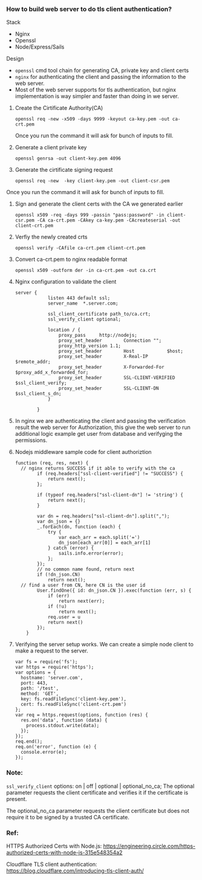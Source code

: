 ### How to build web server to do tls client authentication?

Stack
- Nginx
- Openssl
- Node/Express/Sails

Design
- ```openssl``` cmd tool chain for generating CA, private key and client certs
- ```nginx``` for authenticating the client and passing the information to the web server. 
- Most of the web server supports for tls authentication, but nginx implementation is way simpler and faster than doing in we server.


1. Create the Cirtificate Authority(CA)
    ```
    openssl req -new -x509 -days 9999 -keyout ca-key.pem -out ca-crt.pem
    ```
    Once you run the command it will ask for bunch of inputs to fill.


1. Generate a client private key
    ```
    openssl genrsa -out client-key.pem 4096
    ```

1. Generate the cirtificate signing request
    ```
    openssl req -new  -key client-key.pem -out client-csr.pem
    ```
Once you run the command it will ask for bunch of inputs to fill.

1. Sign and generate the client certs with the CA we generated earlier
    ```
    openssl x509 -req -days 999 -passin "pass:password" -in client-csr.pem -CA ca-crt.pem -CAkey ca-key.pem -CAcreateserial -out client-crt.pem
    ```

1. Verfiy the newly created crts
    ```
    openssl verify -CAfile ca-crt.pem client-crt.pem
    ```

1. Convert ca-crt.pem to nginx readable format
    ```
    openssl x509 -outform der -in ca-crt.pem -out ca.crt
    ```

1. Nginx configuration to validate the client
    ```
    server {
                listen 443 default ssl;
                server_name  *.server.com;

                ssl_client_certificate path_to/ca.crt;
                ssl_verify_client optional;

                location / {
                    proxy_pass     http://nodejs;
                    proxy_set_header        Connection "";
                    proxy_http_version 1.1;
                    proxy_set_header        Host            $host;
                    proxy_set_header        X-Real-IP       $remote_addr;
                    proxy_set_header        X-Forwarded-For $proxy_add_x_forwarded_for;
                    proxy_set_header        SSL-CLIENT-VERIFIED $ssl_client_verify;
                    proxy_set_header        SSL-CLIENT-DN $ssl_client_s_dn;
                }

            } 
    ```

1. In nginx we are authenticating the client and passing the verification result the web server for Authorization, this give the web server to run additional logic example get user from database and verifyging the permissions.

1. Nodejs middleware sample code for client authoriztion
    ```
    function (req, res, next) {
      // nginx returns SUCCESS if it able to verify with the ca
			if (req.headers["ssl-client-verified"] != "SUCCESS") {
				return next();
			};
    
			if (typeof req.headers["ssl-client-dn"] != 'string') {
				return next();
			}

			var dn = req.headers["ssl-client-dn"].split(",");
			var dn_json = {}
			_.forEach(dn, function (each) {
				try {
					var each_arr = each.split('=')
					dn_json[each_arr[0]] = each_arr[1]
				} catch (error) {
					sails.info.error(error);
				};
			});
			// no common name found, return next
			if (!dn_json.CN)
				return next();
      // find a user from CN, here CN is the user id 
			User.findOne({ id: dn_json.CN }).exec(function (err, s) {
				if (err)
					return next(err);
				if (!u)
					return next();
				req.user = u
				return next()
			});
		}
    ```
  
1. Verifying the server setup works. We can create a simple node client to make a request to the server.
    ```
    var fs = require('fs');
    var https = require('https');
    var options = {
      hostname: 'server.com',
      port: 443,
      path: '/test',
      method: 'GET',
      key: fs.readFileSync('client-key.pem'),
      cert: fs.readFileSync('client-crt.pem')
    };
    var req = https.request(options, function (res) {
      res.on('data', function (data) {
        process.stdout.write(data);
      });
    });
    req.end();
    req.on('error', function (e) {
      console.error(e);
    });
    ```


### Note:

```ssl_verify_client``` options: on | off | optional | optional_no_ca;
The optional parameter requests the client certificate and verifies it if the certificate is present.

The optional_no_ca parameter requests the client certificate but does not require it to be signed by a trusted CA certificate.


### Ref:
HTTPS Authorized Certs with Node.js: https://engineering.circle.com/https-authorized-certs-with-node-js-315e548354a2

Cloudflare TLS client authentication: https://blog.cloudflare.com/introducing-tls-client-auth/

